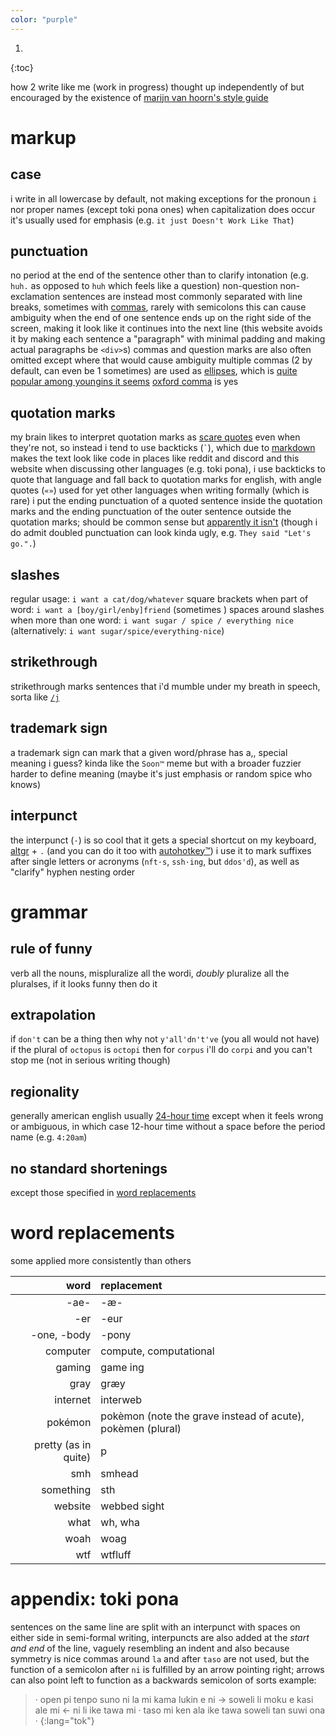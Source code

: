 ```yaml
---
color: "purple"
---
```


1. 
{:toc}

how 2 write like me (work in progress)
thought up independently of but encouraged by the existence of [marijn van hoorn's style guide](https://satyrs.eu/styleguide/)

# markup

## case

i write in all lowercase by default, not making exceptions for the pronoun `i` nor proper names (except toki pona ones)
when capitalization does occur it's usually used for emphasis (e.g. `it just Doesn't Work Like That`)

## punctuation

no period at the end of the sentence other than to clarify intonation (e.g. `huh.` as opposed to `huh` which feels like a question)
non-question non-exclamation sentences are instead most commonly separated with line breaks, sometimes with [commas](https://en.wikipedia.org/wiki/Comma_splice), rarely with semicolons
this can cause ambiguity when the end of one sentence ends up on the right side of the screen, making it look like it continues into the next line (this website avoids it by making each sentence a "paragraph" with minimal padding and making actual paragraphs be `<div>`s)
commas and question marks are also often omitted except where that would cause ambiguity
multiple commas (2 by default, can even be 1 sometimes) are used as [ellipses](https://en.wikipedia.org/wiki/Ellipsis), which is [quite popular among youngins it seems](https://www.babbel.com/en/magazine/comma-ellipses)
[oxford comma](https://en.wikipedia.org/wiki/Serial_comma) is yes

## quotation marks

my brain likes to interpret quotation marks as [scare quotes](https://en.wikipedia.org/wiki/Scare_quotes) even when they're not, so instead i tend to use backticks (`` ` ``), which due to [markdown](https://en.wikipedia.org/wiki/Markdown) makes the text look like code in places like reddit and discord and this website
when discussing other languages (e.g. toki pona), i use backticks to quote that language and fall back to quotation marks for english, with angle quotes (`«»`) used for yet other languages
when writing formally (which is rare) i put the ending punctuation of a quoted sentence inside the quotation marks and the ending punctuation of the outer sentence outside the quotation marks; should be common sense but [apparently it isn't](https://writeshop.com/how-to-use-quotation-marks/) (though i do admit doubled punctuation can look kinda ugly, e.g. `They said "Let's go.".`)

## slashes

regular usage: `i want a cat/dog/whatever`
square brackets when part of word: `i want a [boy/girl/enby]friend` (sometimes )
spaces around slashes when more than one word: `i want sugar / spice / everything nice`
(alternatively: `i want sugar/spice/everything·nice`)

## strikethrough

strikethrough marks sentences that i'd mumble under my breath in speech, sorta like [`/j`](https://tonetags.carrd.co/)

## trademark sign

a trademark sign can mark that a given word/phrase has a,, special meaning i guess? kinda like the `Soon™` meme but with a broader fuzzier harder to define meaning (maybe it's just emphasis or random spice who knows)

## interpunct

the interpunct (`·`) is so cool that it gets a special shortcut on my keyboard, [altgr](https://en.wikipedia.org/wiki/AltGr) + `.` (and you can do it too with [autohotkey™](https://autohotkey.com/))
i use it to mark suffixes after single letters or acronyms (`nft·s`, `ssh·ing`, but `ddos'd`), as well as "clarify" hyphen nesting order

# grammar

## rule of funny

verb all the nouns, mispluralize all the wordi, *doubly* pluralize all the pluralses, if it looks funny then do it

## extrapolation

if `don't` can be a thing then why not `y'all'dn't've` (you all would not have)
if the plural of `octopus` is `octopi` then for `corpus` i'll do `corpi` and you can't stop me (not in serious writing though)

## regionality

generally american english
usually [24-hour time](https://en.wikipedia.org/wiki/24-hour_clock) except when it feels wrong or ambiguous, in which case 12-hour time without a space before the period name (e.g. `4:20am`)

## no standard shortenings

except those specified in [word replacements](#word-replacements)

# word replacements

some applied more consistently than others

| word | replacement |
| --: | :-- |
| -ae- | -æ- |
| -er | -eur |
| -one, -body | -pony |
| computer | compute, computational |
| gaming | game ing |
| gray | græy |
| internet | interweb |
| pokémon | pokèmon (note the grave instead of acute), pokèmen (plural) |
| pretty (as in quite) | p |
| smh | smhead |
| something | sth |
| website | webbed sight |
| what | wh, wha |
| woah | woag |
| wtf | wtfluff |

# appendix: toki pona

sentences on the same line are split with an interpunct with spaces on either side
in semi-formal writing, interpuncts are also added at the *start and end* of the line, vaguely resembling an indent and also because symmetry is nice
commas around `la` and after `taso` are not used, but the function of a semicolon after `ni` is fulfilled by an arrow pointing right; arrows can also point left to function as a backwards semicolon of sorts
example:

> · open pi tenpo suno ni la mi kama lukin e ni → soweli li moku e kasi ale mi ← ni li ike tawa mi · taso mi ken ala ike tawa soweli tan suwi ona ·
{:lang="tok"}
